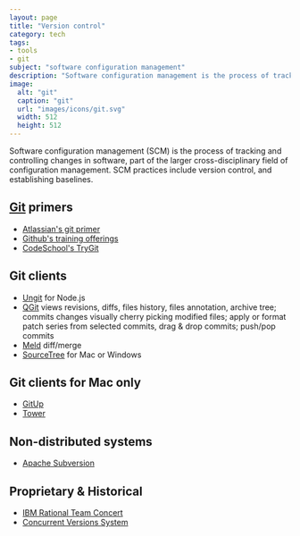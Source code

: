 ```yaml
---
layout: page
title: "Version control"
category: tech
tags:
- tools
- git
subject: "software configuration management"
description: "Software configuration management is the process of tracking and controlling changes in software."
image:
  alt: "git"
  caption: "git"
  url: "images/icons/git.svg"
  width: 512
  height: 512
---
```


Software configuration management (SCM) is the process of tracking
and controlling changes in software,
part of the larger cross-disciplinary field of configuration management.
SCM practices include version control, and establishing baselines.

[Git](https://www.git-scm.com/) primers
---------------------------------------
* [Atlassian's git primer](https://www.atlassian.com/git/)
* [Github's training offerings](https://training.github.com/classes/essentials/)
* [CodeSchool's TryGit](https://try.github.io/levels/1/challenges/1)

Git clients
-----------
* [Ungit](https://codio.com/docs/ide/tutorials/ungit/) for Node.js
* [QGit](https://sourceforge.net/projects/qgit/) views revisions, diffs, files history, files annotation, archive tree; commits changes visually cherry picking modified files; apply or format patch series from selected commits, drag & drop commits; push/pop commits
* [Meld](https://kaiw.github.io/) diff/merge
* [SourceTree](https://www.sourcetreeapp.com/) for Mac or Windows

Git clients for Mac only
------------------------
* [GitUp](http://gitup.co/)
* [Tower](https://www.git-tower.com/)

Non-distributed systems
-----------------------
* [Apache Subversion](https://subversion.apache.org/)

Proprietary & Historical
--------------------------------
* [IBM Rational Team Concert](https://jazz.net/products/rational-team-concert/)
* [Concurrent Versions System](http://www.nongnu.org/cvs/)

